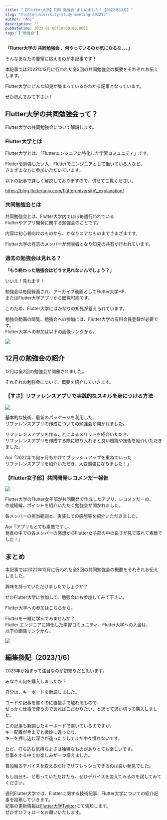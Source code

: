 ```yaml
---
title: "【Flutter大学】共同 勉強会 まとめました！【2022年12月】"
slug: "flutteruniversity-study-meeting-202212"
author: "Aoi"
description: ""
pubDatetime: 2023-01-06T10:00:00.000Z
tags: ["勉強会"]
---
```


**「Flutter大学の 共同勉強会 、何やっているのか気になるな、、、」**

そんなあなたの要望に応えるのが本記事です！

本記事では2022年12月に行われた全2回の共同勉強会の概要をそれぞれお伝えします。

Flutter大学にどんな知見が集まっているかわかる記事となっています。

ぜひ読んでみて下さい！

## Flutter大学の共同勉強会って？

Flutter大学の共同勉強会について解説します。

### Flutter大学とは

Flutter大学とは、「Flutterエンジニアに特化した学習コミュニティ」です。

Flutterを勉強したい人、Flutterでエンジニアとして働いている人など、  
さまざまな方に参加いただいています。

以下の記事で詳しく解説しておりますので、併せてご覧ください。

https://blog.flutteruniv.com/flutteruniversity\_explanation/

### 共同勉強会とは

共同勉強会とは、Flutter大学内でほぼ毎週行われている  
Flutterやアプリ開発に関する勉強会のことです。

内容は初心者向けのものから、かなりコアなものまでさまざまです。

Flutter大学の有志のメンバーが発表者となり知見の共有が行われています。

### 過去の勉強会は見れる？

**「もう終わった勉強会はどうせ見れないんでしょう？」**

いいえ！見れます！

勉強会は毎回録画され、アーカイブ動画としてFlutter大学HP、  
またはFlutter大学アプリから閲覧可能です。

このため、Flutter大学にはかなりの知見が蓄えられています。

勉強会動画の閲覧、勉強会への参加には、Flutter大学の有料会員登録が必要です。  
Flutter大学への参加は以下の画像リンクから。

[![](https://blog.flutteruniv.com/wp-content/uploads/2022/07/Flutter大学バナー.png)](//flutteruniv.com)

## 12月の勉強会の紹介

12月は全2回の勉強会が開催されました。

それぞれの勉強会について、概要を紹介していきます。

### 【すさ】リファレンスアプリで実践的なスキルを身につける方法

![](https://blog.flutteruniv.com/wp-content/uploads/2023/01/WordPress-素材-24.png)

基本的な技術、最新のパッケージを利用した、  
リファレンスアプリの作成についての勉強会が開かれました。

リファレンスアプリを作ることによるメリットを紹介いただき、  
リファレンスアプリを作成する際に取り入れると良い機能や技術を紹介いただきました。  

Aoi「2022年で何ヶ月もかけてブラッシュアップを重ねていった  
リファレンスアプリを紹介いただき、大変勉強になりました！」

### 【Flutter女子部】共同開発レコメンだー報告

![](https://blog.flutteruniv.com/wp-content/uploads/2023/01/WordPress-素材-23.png)

Flutter大学のFlutter女子部が共同開発で作成したアプリ、レコメンだーの、  
作成経緯、ポイントを紹介いただく勉強会が開かれました。

各メンバーの担当範囲と、実装しての感想等を紹介いただきました。

Aoi「アプリもとても素敵ですし、  
発表の中での各メンバーの感想からFlutter女子部の中の良さが見て取れて素敵でした！」

## まとめ

本記事では2022年12月に行われた全2回の共同勉強会の概要をそれぞれお伝えしました。

興味を持っていただけましたでしょうか？

ぜひFlutter大学に参加して、勉強会にも参加してみて下さい。

Flutter大学への参加はこちらから。

Flutterを一緒に学んでみませんか？  
Flutter エンジニアに特化した学習コミュニティ、Flutter大学への入会は、  
以下の画像リンクから。

[![](https://blog.flutteruniv.com/wp-content/uploads/2022/07/Flutter大学バナー.png)](//flutteruniv.com)

## 編集後記（2023/1/6）

2023年が始まって注目なのが初売りだと思います。

みなさん何を購入しましたか？

自分は、キーボードを新調しました。

コードや記事を書くのに直接手で触れるもので、  
せっかく仕事で使うのであればこだわりたい、と思って思い切って購入しました。

この記事も新調したキーボードで書いているのですが、  
キー配置が今までと微妙に違ったり、  
キーを押し込む深さが違ったりしてまだ中々慣れないです。

ただ、打ち込む気持ちよさは独特なものがありとても楽しいです。  
仕事をする中での楽しみが一つ増えました。

普段触るデバイスを変えるだけでリフレッシュできるのは良い発見でした。

もし自分も、と思っていただけたら、ぜひデバイスを変えてみるのを試してみてください。

週刊Flutter大学では、Flutterに関する技術記事、Flutter大学についての紹介記事を投稿していきます。  
記事の更新情報は[Flutter大学Twitter](https://twitter.com/FlutterUniv)にて告知します。  
ぜひぜひフォローをお願いいたします。